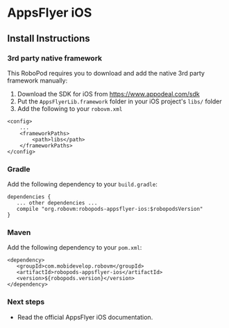 # AppsFlyer iOS

## Install Instructions

### 3rd party native framework
This RoboPod requires you to download and add the native 3rd party framework manually:

1. Download the SDK for iOS from https://www.appodeal.com/sdk
2. Put the `AppsFlyerLib.framework` folder in your iOS project's `libs/` folder
3. Add the following to your `robovm.xml`

```
<config>
    ...
    <frameworkPaths>
        <path>libs</path>
    </frameworkPaths>
</config>
```

### Gradle

Add the following dependency to your `build.gradle`:

```
dependencies {
   ... other dependencies ...
   compile "org.robovm:robopods-appsflyer-ios:$robopodsVersion"
}
```

### Maven

Add the following dependency to your `pom.xml`:

```
<dependency>
   <groupId>com.mobidevelop.robovm</groupId>
   <artifactId>robopods-appsflyer-ios</artifactId>
   <version>${robopods.version}</version>
</dependency>
```

### Next steps

- Read the official AppsFlyer iOS documentation.
